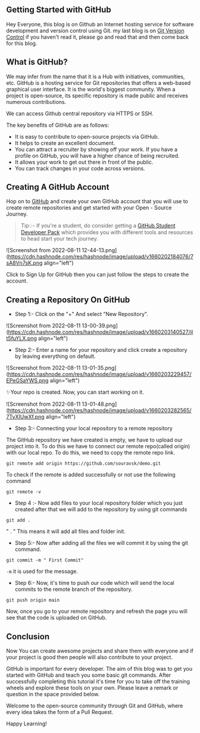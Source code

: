 ## Getting Started with GitHub

Hey Everyone, this blog is on Github an Internet hosting service for software development and version control using Git. my last blog is on [Git Version Control](https://souravk.hashnode.dev/git-version-control) if you haven't read it, please go and read that and then come back for this blog.

## What is GitHub?
We may infer from the name that it is a Hub with initiatives, communities, etc. GitHub is a hosting service for Git repositories that offers a web-based graphical user interface. It is the world's biggest community. When a project is open-source, its specific repository is made public and receives numerous contributions.

We can access Github central repository via HTTPS or SSH.

The key benefits of GitHub are as follows:


- It is easy to contribute to open-source projects via GitHub.
- It helps to create an excellent document.
- You can attract a recruiter by showing off your work. If you have a profile on GitHub, you will have a higher chance of being recruited.
- It allows your work to get out there in front of the public.
- You can track changes in your code across versions.

## Creating A GitHub Account
Hop on to [GitHub](https://github.com/) and create your own GitHub account that you will use to create remote repositories and get started with your Open - Source Journey.

> Tip💡- If you're a student, do consider getting a [GitHub Student Developer Pack](https://education.github.com/pack) which provides you with different tools and resources to head start your tech journey.


![Screenshot from 2022-08-11 12-44-13.png](https://cdn.hashnode.com/res/hashnode/image/upload/v1660202184076/7sA8Vn7sK.png align="left")

Click to Sign Up for GitHub then you can just follow the steps to create the account. 

## Creating a Repository On GitHub

- Step 1:- 
Click on the "+" And select "New Repository".

![Screenshot from 2022-08-11 13-00-39.png](https://cdn.hashnode.com/res/hashnode/image/upload/v1660203140527/jlt5fuYLX.png align="left")
- Step 2:- 
Enter a name for your repository and click create a repository by leaving everything on default.

![Screenshot from 2022-08-11 13-01-35.png](https://cdn.hashnode.com/res/hashnode/image/upload/v1660203229457/EPeGSaYWS.png align="left")

✨Your repo is created. Now, you can start working on it.

![Screenshot from 2022-08-11 13-01-48.png](https://cdn.hashnode.com/res/hashnode/image/upload/v1660203282565/7TvXIUwXf.png align="left")
- Step 3:- 
Connecting your local repository to a remote repository

The GitHub repository we have created is empty, we have to upload our project into it. To do this we have to connect our remote repo(called origin) with our local repo. To do this, we need to copy the remote repo link.

```
git remote add origin https://github.com/souravsk/demo.git
``` 


To check if the remote is added successfully or not use the following command

```
git remote -v
``` 

- Step 4 :- 
Now add files to your local repository folder which you just created after that we will add to the repository by using git commands

```
git add .
``` 
" . " This means it will add all files and folder init.


- Step 5:- 
Now after adding all the files we will commit it by using the git command.

```
git commit -m " First Commit"
``` 
`-m` it is used for the message. 

- Step 6:- 
Now, it's time to push our code which will send the local commits to the remote branch of the repository.

```
git push origin main
``` 
Now, once you go to your remote repository and refresh the page you will see that the code is uploaded on GitHub.

## Conclusion
Now You can create awesome projects and share them with everyone and if your project is good then people will also contribute to your project.

GitHub is important for every developer. The aim of this blog was to get you started with GitHub and teach you some basic git commands. After successfully completing this tutorial it's time for you to take off the training wheels and explore these tools on your own. Please leave a remark or question in the space provided below.

Welcome to the open-source community through Git and GitHub, where every idea takes the form of a Pull Request.

Happy Learning!